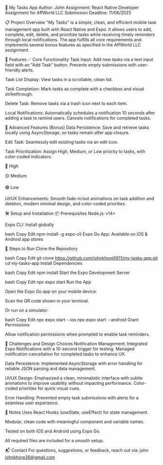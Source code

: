 📱 My Tasks App
Author: John
Assignment: React Native Developer Assignment for AffWorld LLC
Submission Deadline: 11/06/2025

📋 Project Overview
"My Tasks" is a simple, clean, and efficient mobile task management app built with React Native and Expo. It allows users to add, complete, edit, delete, and prioritize tasks while receiving timely reminders through local notifications. The app fulfills all core requirements and implements several bonus features as specified in the AffWorld LLC assignment.

🚀 Features
✅ Core Functionality
Task Input: Add new tasks via a text input field with an "Add Task" button. Prevents empty submissions with user-friendly alerts.

Task List Display: View tasks in a scrollable, clean list.

Task Completion: Mark tasks as complete with a checkbox and visual strikethrough.

Delete Task: Remove tasks via a trash icon next to each item.

Local Notifications: Automatically schedules a notification 10 seconds after adding a task to remind users. Cancels notifications for completed tasks.

🌟 Advanced Features (Bonus)
Data Persistence: Save and retrieve tasks locally using AsyncStorage, so tasks remain after app closure.

Edit Task: Seamlessly edit existing tasks via an edit icon.

Task Prioritization: Assign High, Medium, or Low priority to tasks, with color-coded indicators:

🔴 High

🟡 Medium

🟢 Low

UI/UX Enhancements: Smooth fade-in/out animations on task addition and deletion, modern minimal design, and color-coded priorities.

🛠️ Setup and Installation
📦 Prerequisites
Node.js: v14+

Expo CLI: Install globally

bash
Copy
Edit
npm install -g expo-cli
Expo Go App: Available on iOS & Android app stores

📲 Steps to Run
Clone the Repository

bash
Copy
Edit
git clone https://github.com/johnkhore5911/my-tasks-app.git
cd my-tasks-app
Install Dependencies

bash
Copy
Edit
npm install
Start the Expo Development Server

bash
Copy
Edit
npx expo start
Run the App

Open the Expo Go app on your mobile device.

Scan the QR code shown in your terminal.

Or run on a simulator:

bash
Copy
Edit
npx expo start --ios
npx expo start --android
Grant Permissions

Allow notification permissions when prompted to enable task reminders.

🧠 Challenges and Design Choices
Notification Management:
Integrated Expo Notifications with a 10-second trigger for testing. Managed notification cancellation for completed tasks to enhance UX.

Data Persistence:
Implemented AsyncStorage with error handling for reliable JSON parsing and data management.

UI/UX Design:
Emphasized a clean, minimalistic interface with subtle animations to improve usability without impacting performance. Color-coded priorities for quick visual cues.

Error Handling:
Prevented empty task submissions with alerts for a seamless user experience.

📖 Notes
Uses React Hooks (useState, useEffect) for state management.

Modular, clean code with meaningful component and variable names.

Tested on both iOS and Android using Expo Go.

All required files are included for a smooth setup.

📬 Contact
For questions, suggestions, or feedback, reach out via:
john
johnkhore26@gmail.com